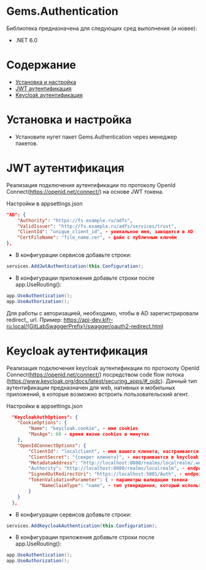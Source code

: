 # Gems.Authentication

Библиотека предназначена для следующих сред выполнения (и новее):

* .NET 6.0

# Содержание

* [Установка и настройка](#УстановкаИНастройка)
* [JWT аутентификация](#JWTАутентификация)
* [Keycloak аутентификация](#KeycloakАутентификация)

# Установка и настройка
- Установите нугет пакет Gems.Authentication через менеджер пакетов.

# JWT аутентификация

Реализация подключения аутентификации по протоколу OpenId Connect(https://openid.net/connect/) на основе JWT токена.

Настройки в appsettings.json
```json
"AD": {
    "Authority": "https://fs.example.ru/adfs",
    "ValidIssuer": "http://fs.example.ru/adfs/services/trust",
    "ClientId": "unique_client_id", - уникальное имя, заводится в AD
    "CertFileName": "file_name.cer", - файл с публичным ключём
},
```
- В конфигурации сервисов добавьте строки:
```csharp
services.AddJwtAuthentication(this.Configuration);
```

- В конфигурации приложения добавьте строки после app.UseRouting():
```csharp
app.UseAuthentication();
app.UseAuthorization();
```

Для работы c авторизацией, необходимо, чтобы в AD зарегистрировали redirect_ url. Пример: https://api-dev.kifr-ru.local/{GitLabSwaggerPrefix}/swagger/oauth2-redirect.html

# Keycloak аутентификация
Реализация подключения keycloak аутентификации по протоколу OpenId Connect(https://openid.net/connect/) посредством code flow потока (https://www.keycloak.org/docs/latest/securing_apps/#_oidc).
Данный тип аутентификации предназначен для web, нативных и мобильных приложений, в которые возможно встроить пользовательский агент. 

Настройки в appsettings.json
```json
  "KeycloakAuthOptions": {
    "CookieOptions": {
        "Name": "keycloak.cookie", - имя cookies
        "MaxAge": 60 - время жизни cookies в минутах
    },
    "OpenIdConnectOptions": {
        "ClientId": "localclient", - имя вашего клинета, настраивается в keycloak
        "ClientSecret": "{секрет клинета}", - настраивается в keycloak
        "MetadataAddress": "http://localhost:8080/realms/localrealm/.well-known/openid-configuration", - discovery endpoint, нужен для получения метаданных, формируется так: [путь до рилма, в котором зарегистрирован ваш клиент]/.well-known/openid-configuration
        "Authority": "http://localhost:8080/realms/localrealm", - endpoint рилма, в котором зарегистрирован ваш клиент
        "SignedOutRedirectUri": "https://localhost:5001/Auth", - endpoint на который редиректится пользователь после выхода из акаунта
        "TokenValidationParameter": { - параметры валидации токена
            "NameClaimType": "name", - тип утверждения, который используется для определения того, какие утверждения предоставляют значение для свойства Name
        }
    }
  },
```
- В конфигурации сервисов добавьте строки:
```csharp
services.AddKeycloakAuthentication(this.Configuration);
```

- В конфигурации приложения добавьте строки после app.UseRouting():
```csharp
app.UseAuthentication();
app.UseAuthorization();
```